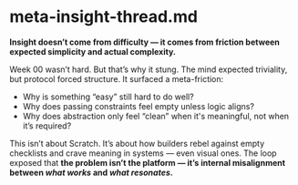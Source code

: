 # meta-insight-thread.md

**Insight doesn’t come from difficulty — it comes from friction between expected simplicity and actual complexity.**

Week 00 wasn’t hard. But that’s why it stung.
The mind expected triviality, but protocol forced structure. It surfaced a meta-friction:

- Why is something “easy” still hard to do well?
- Why does passing constraints feel empty unless logic aligns?
- Why does abstraction only feel “clean” when it's meaningful, not when it’s required?

This isn’t about Scratch. It’s about how builders rebel against empty checklists and crave meaning in systems — even visual ones.
The loop exposed that **the problem isn’t the platform — it’s internal misalignment between _what works_ and _what resonates_.**

